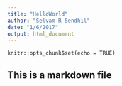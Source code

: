 ```yaml
---
title: "HelloWorld"
author: "Selvam R Sendhil"
date: "1/6/2017"
output: html_document
---
```


```{r setup, include=FALSE}
knitr::opts_chunk$set(echo = TRUE)
```

## This is a markdown file

